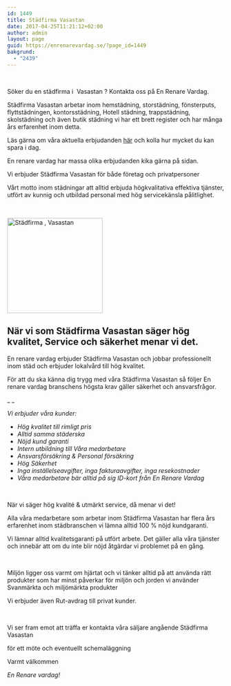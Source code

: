 ```yaml
---
id: 1449
title: Städfirma Vasastan
date: 2017-04-25T11:21:12+02:00
author: admin
layout: page
guid: https://enrenarevardag.se/?page_id=1449
bakgrund:
  - "2439"
---
```

&nbsp;

Söker du en städfirma i  Vasastan ? Kontakta oss på En Renare Vardag.

Städfirma Vasastan arbetar inom hemstädning, storstädning, fönsterputs, flyttstädningen, kontorsstädning, Hotell städning, trappstädning, skolstädning och även butik städning vi har ett brett register och har många års erfarenhet inom detta.

Läs gärna om våra aktuella erbjudanden [här](https://enrenarevardag.se/erbjudanden/) och kolla hur mycket du kan spara i dag.

En renare vardag har massa olika erbjudanden kika gärna på sidan.

Vi erbjuder Städfirma Vasastan för både företag och privatpersoner

Vårt motto inom städningar att alltid erbjuda högkvalitativa effektiva tjänster, utfört av kunnig och utbildad personal med hög servicekänsla pålitlighet.

&nbsp;

<img class="wp-image-1450 aligncenter" src="https://enrenarevardag.se/wp-content/uploads/2017/04/Flyttstädning-14-300x300.jpg" alt="Städfirma , Vasastan " width="221" height="221" srcset="https://enrenarevardag.se/wp-content/uploads/2017/04/Flyttstädning-14-300x300.jpg 300w, https://enrenarevardag.se/wp-content/uploads/2017/04/Flyttstädning-14-150x150.jpg 150w, https://enrenarevardag.se/wp-content/uploads/2017/04/Flyttstädning-14-125x125.jpg 125w, https://enrenarevardag.se/wp-content/uploads/2017/04/Flyttstädning-14.jpg 450w" sizes="(max-width: 221px) 100vw, 221px" /> 

## **När vi som** **Städfirma Vasastan** **säger hög kvalitet, Service och säkerhet menar vi det.**

En renare vardag erbjuder Städfirma Vasastan och jobbar professionellt inom städ och erbjuder lokalvård till hög kvalitet.

För att du ska känna dig trygg med våra Städfirma Vasastan så följer En renare vardag branschens högsta krav gäller säkerhet och ansvarsfrågor.

_ _

_Vi erbjuder våra kunder:_

  * _Hög kvalitet till rimligt pris_
  * _Alltid samma städerska_
  * _Nöjd kund garanti_
  * _Intern utbildning till Våra medarbetare_
  * _Ansvarsförsäkring & Personal försäkring_
  * _Hög Säkerhet_
  * _Inga inställelseavgifter, inga fakturaavgifter, inga resekostnader_
  * _Våra medarbetare bär alltid på sig ID-kort från En Renare Vardag_

&nbsp;

När vi säger hög kvalité & utmärkt service, då menar vi det!

Alla våra medarbetare som arbetar inom Städfirma Vasastan har flera års erfarenhet inom städbranschen vi lämna alltid 100 % nöjd kundgaranti.

Vi lämnar alltid kvalitetsgaranti på utfört arbete. Det gäller alla våra tjänster och innebär att om du inte blir nöjd åtgärdar vi problemet på en gång.

&nbsp;

Miljön ligger oss varmt om hjärtat och vi tänker alltid på att använda rätt produkter som har minst påverkar för miljön och jorden vi använder Svanmärkta och miljömärkta produkter

Vi erbjuder även Rut-avdrag till privat kunder.

&nbsp;

Vi ser fram emot att träffa er kontakta våra säljare angående Städfirma Vasastan

för ett möte och eventuellt schemaläggning

Varmt välkommen

_En Renare vardag!_